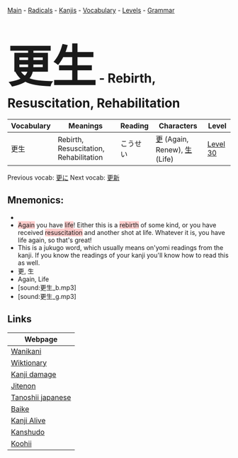 <style> bigfont {font-size: 100px}</style>
[Main](../README.md) -
[Radicals](../radicals.md) -
[Kanjis](../kanjis.md) -
[Vocabulary](../vocabulary.md) -
[Levels](../levels.md) -
[Grammar](../grammar.md)
# <bigfont> 更生</bigfont> - Rebirth, Resuscitation, Rehabilitation 

| Vocabulary | Meanings | Reading | Characters | Level |
| --- | --- | --- | --- | --- |
| 更生 | Rebirth, Resuscitation, Rehabilitation | こうせい |  [更](../kanjis/更.md) (Again, Renew), [生](../kanjis/生.md) (Life) | [Level 30](../levels/wk_level30.md) |

Previous vocab: [更に](更に.md) Next vocab: [更新](更新.md) 

## Mnemonics:

* 
* <span style="background-color:#ffcccb"> Again</span> you have <span style="background-color:#ffcccb"> life</span>! Either this is a <span style="background-color:#ffcccb"> rebirth</span> of some kind, or you have received <span style="background-color:#ffcccb"> resuscitation</span> and another shot at life. Whatever it is, you have life again, so that's great!
* This is a jukugo word, which usually means on'yomi readings from the kanji. If you know the readings of your kanji you'll know how to read this as well.
* 更, 生
* Again, Life
* [sound:更生_b.mp3]
* [sound:更生_g.mp3]


## Links 

| Webpage |
| --- |
| [Wanikani          ](https://www.wanikani.com/kanji/更生) |
| [Wiktionary        ](https://en.wiktionary.org/wiki/更生) |
| [Kanji damage      ](http://www.kanjidamage.com/kanji/search?utf8=✓&q=更生) |
| [Jitenon           ](https://jitenon.com/kanji/更生) |
| [Tanoshii japanese ](https://www.tanoshiijapanese.com/dictionary/kanji.cfm?k=更生) |
| [Baike             ](https://baike.baidu.com/item/更生) |
| [Kanji Alive       ](https://app.kanjialive.com/更生) |
| [Kanshudo          ](https://www.kanshudo.com/searchmn?q=更生) |
| [Koohii            ](https://kanji.koohii.com/study/kanji/更生) |
